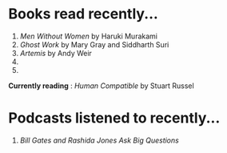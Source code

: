 # Books read recently...

1. *Men Without Women* by Haruki Murakami
2. *Ghost Work* by Mary Gray and Siddharth Suri
3. *Artemis* by Andy Weir 
4. 
5. 

**Currently reading** : *Human Compatible* by Stuart Russel

# Podcasts listened to recently...

1. *Bill Gates and Rashida Jones Ask Big Questions*

